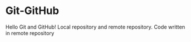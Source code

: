 # Git-GitHub
Hello Git and GitHub!
Local repository and remote repository.
Code written in remote repository
